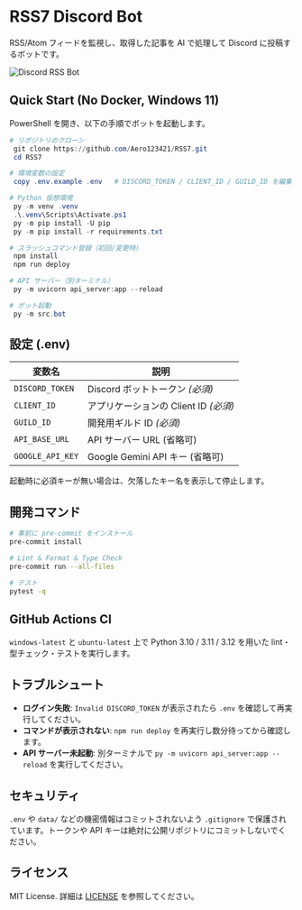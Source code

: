 # RSS7 Discord Bot

RSS/Atom フィードを監視し、取得した記事を AI で処理して Discord に投稿するボットです。

![Discord RSS Bot](docs/images/discord_rss_bot_logo.png)

## Quick Start (No Docker, Windows 11)

PowerShell を開き、以下の手順でボットを起動します。

```powershell
# リポジトリのクローン
 git clone https://github.com/Aero123421/RSS7.git
 cd RSS7

# 環境変数の設定
 copy .env.example .env   # DISCORD_TOKEN / CLIENT_ID / GUILD_ID を編集

# Python 仮想環境
 py -m venv .venv
 .\.venv\Scripts\Activate.ps1
 py -m pip install -U pip
 py -m pip install -r requirements.txt

# スラッシュコマンド登録（初回/変更時）
 npm install
 npm run deploy

# API サーバー（別ターミナル）
 py -m uvicorn api_server:app --reload

# ボット起動
 py -m src.bot
```

## 設定 (.env)

| 変数名 | 説明 |
| --- | --- |
| `DISCORD_TOKEN` | Discord ボットトークン *(必須)* |
| `CLIENT_ID` | アプリケーションの Client ID *(必須)* |
| `GUILD_ID` | 開発用ギルド ID *(必須)* |
| `API_BASE_URL` | API サーバー URL (省略可) |
| `GOOGLE_API_KEY` | Google Gemini API キー (省略可) |

起動時に必須キーが無い場合は、欠落したキー名を表示して停止します。

## 開発コマンド

```bash
# 事前に pre-commit をインストール
pre-commit install

# Lint & Format & Type Check
pre-commit run --all-files

# テスト
pytest -q
```

## GitHub Actions CI

`windows-latest` と `ubuntu-latest` 上で Python 3.10 / 3.11 / 3.12 を用いた lint・型チェック・テストを実行します。

## トラブルシュート

- **ログイン失敗**: `Invalid DISCORD_TOKEN` が表示されたら `.env` を確認して再実行してください。
- **コマンドが表示されない**: `npm run deploy` を再実行し数分待ってから確認します。
- **API サーバー未起動**: 別ターミナルで `py -m uvicorn api_server:app --reload` を実行してください。

## セキュリティ

`.env` や `data/` などの機密情報はコミットされないよう `.gitignore` で保護されています。トークンや API キーは絶対に公開リポジトリにコミットしないでください。

## ライセンス

MIT License. 詳細は [LICENSE](LICENSE) を参照してください。

